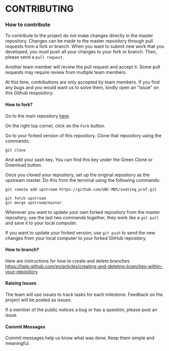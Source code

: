 # CONTRIBUTING

### How to contribute

 To contribute to the project do not make changes directly in the master repository. Changes can be made to the master repository through pull requests from a fork or branch. When you want to submit new work that you developed, you must push all your changes to your fork or branch. Then, please send a `pull request`.

 Another team member will review the pull request and accept it. Some pull requests may require review from multiple team members.

At this time, contributions are only accepted by team members. If you find any bugs and you would want us to solve them, kindly open an "Issue" on this Github respository.

#### How to fork?
Go to the main repository [here](https://github.com/KateJohnson/Hockeynomic).

On the right top corner, click on the `Fork` button.

Go to your forked version of this repository.
Clone that repository using the commands:

```
git clone
```
And add your sash key.
You can find this key under the Green Clone or Download button.

Once you cloned your repository, set up the original repository as the upstream master. Do this from the terminal using the following commands:

```
git remote add upstream https://github.com/UBC-MDS/seating_pref.git

git fetch upstream
git merge upstream/master
```

Whenever you want to update your own forked repository from the master repository, use the last two commands together, they work like a `git pull` and save it to your local computer.

If you want to update your forked version, use `git push` to send the new changes from your local computer to your forked GitHub repository.


#### How to branch?
Here are instructions for how to create and delete branches https://help.github.com/en/articles/creating-and-deleting-branches-within-your-repository

#### Raising Issues
The team will use issues to track tasks for each milestone. Feedback on the project will be posted as issues.

If a member of the public notices a bug or has a question, please post an issue.

#### Commit Messages
Commit messages help us know what was done. Keep them simple and meaningful.
